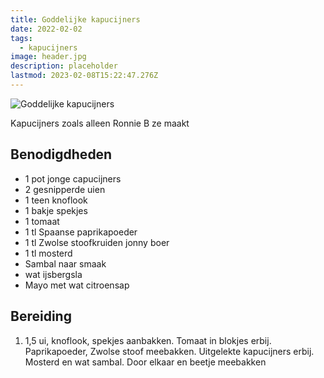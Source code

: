 ```yaml
---
title: Goddelijke kapucijners
date: 2022-02-02
tags:
  - kapucijners
image: header.jpg
description: placeholder
lastmod: 2023-02-08T15:22:47.276Z
---
```



![Goddelijke kapucijners](https://d3gili29uk62li.cloudfront.net/media/user-images/thumbs/1200_384/cTRASyvPfB.jpg)

Kapucijners zoals alleen Ronnie B ze maakt

## Benodigdheden

-   1  pot jonge capucijners 
-   2  gesnipperde uien 
-   1  teen knoflook 
-   1  bakje spekjes 
-   1  tomaat 
-   1  tl Spaanse paprikapoeder 
-   1  tl Zwolse stoofkruiden jonny boer 
-   1  tl mosterd 
-   Sambal naar smaak 
-   wat ijsbergsla 
-   Mayo met wat citroensap 

## Bereiding

1.  1,5 ui, knoflook, spekjes aanbakken. Tomaat in blokjes erbij. Paprikapoeder, Zwolse stoof meebakken. Uitgelekte kapucijners erbij. Mosterd en wat sambal. Door elkaar en beetje meebakken